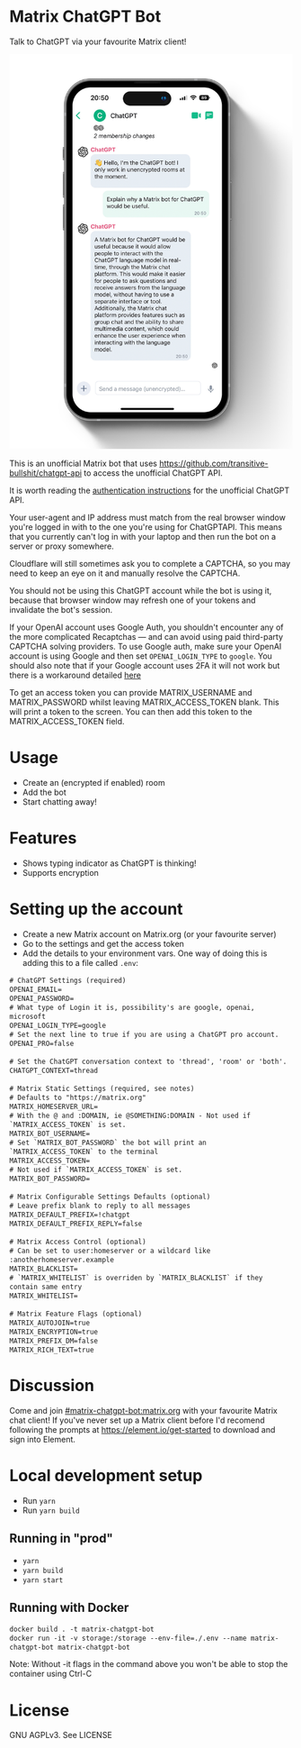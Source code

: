 Matrix ChatGPT Bot
==================

Talk to ChatGPT via your favourite Matrix client!

![Screenshot of Element iOS app showing conversation with bot](img/matrix-chatgpt.png)

This is an unofficial Matrix bot that uses https://github.com/transitive-bullshit/chatgpt-api to access the unofficial ChatGPT API.

It is worth reading the [authentication instructions](https://www.npmjs.com/package/chatgpt#usage) for the unofficial ChatGPT API.

Your user-agent and IP address must match from the real browser window you're logged in with to the one you're using for ChatGPTAPI. This means that you currently can't log in with your laptop and then run the bot on a server or proxy somewhere.

Cloudflare will still sometimes ask you to complete a CAPTCHA, so you may need to keep an eye on it and manually resolve the CAPTCHA.

You should not be using this ChatGPT account while the bot is using it, because that browser window may refresh one of your tokens and invalidate the bot's session. 

If your OpenAI account uses Google Auth, you shouldn't encounter any of the more complicated Recaptchas — and can avoid using paid third-party CAPTCHA solving providers. To use Google auth, make sure your OpenAI account is using Google and then set `OPENAI_LOGIN_TYPE` to `google`. You should also note that if your Google account uses 2FA it will not work but there is a workaround detailed [here](https://github.com/transitive-bullshit/chatgpt-api/issues/169#issuecomment-1362206780)

To get an access token you can provide MATRIX_USERNAME and MATRIX_PASSWORD whilst leaving MATRIX_ACCESS_TOKEN blank. This will print a token to the screen. You can then add this token to the MATRIX_ACCESS_TOKEN field.

# Usage
- Create an (encrypted if enabled) room
- Add the bot
- Start chatting away!

# Features
- Shows typing indicator as ChatGPT is thinking!
- Supports encryption

# Setting up the account
- Create a new Matrix account on Matrix.org (or your favourite server)
- Go to the settings and get the access token
- Add the details to your environment vars. One way of doing this is adding this to a file called `.env`:
```
# ChatGPT Settings (required)
OPENAI_EMAIL=
OPENAI_PASSWORD=
# What type of Login it is, possibility's are google, openai, microsoft
OPENAI_LOGIN_TYPE=google
# Set the next line to true if you are using a ChatGPT pro account.
OPENAI_PRO=false

# Set the ChatGPT conversation context to 'thread', 'room' or 'both'.
CHATGPT_CONTEXT=thread

# Matrix Static Settings (required, see notes)
# Defaults to "https://matrix.org"
MATRIX_HOMESERVER_URL=
# With the @ and :DOMAIN, ie @SOMETHING:DOMAIN - Not used if `MATRIX_ACCESS_TOKEN` is set.
MATRIX_BOT_USERNAME=
# Set `MATRIX_BOT_PASSWORD` the bot will print an `MATRIX_ACCESS_TOKEN` to the terminal
MATRIX_ACCESS_TOKEN=
# Not used if `MATRIX_ACCESS_TOKEN` is set.
MATRIX_BOT_PASSWORD=

# Matrix Configurable Settings Defaults (optional)
# Leave prefix blank to reply to all messages
MATRIX_DEFAULT_PREFIX=!chatgpt
MATRIX_DEFAULT_PREFIX_REPLY=false

# Matrix Access Control (optional)
# Can be set to user:homeserver or a wildcard like :anotherhomeserver.example
MATRIX_BLACKLIST=
# `MATRIX_WHITELIST` is overriden by `MATRIX_BLACKLIST` if they contain same entry
MATRIX_WHITELIST=

# Matrix Feature Flags (optional)
MATRIX_AUTOJOIN=true
MATRIX_ENCRYPTION=true
MATRIX_PREFIX_DM=false
MATRIX_RICH_TEXT=true
```

# Discussion

Come and join [#matrix-chatgpt-bot:matrix.org](https://matrix.to/#/#matrix-chatgpt-bot:matrix.org)
with your favourite Matrix chat client! If you've never set up a Matrix client before I'd
recomend following the prompts at https://element.io/get-started to download and sign into Element.

# Local development setup
- Run `yarn`
- Run `yarn build`

## Running in "prod"
- `yarn`
- `yarn build`
- `yarn start`

## Running with Docker

```
docker build . -t matrix-chatgpt-bot
docker run -it -v storage:/storage --env-file=./.env --name matrix-chatgpt-bot matrix-chatgpt-bot
```

Note: Without -it flags in the command above you won't be able to stop the container using Ctrl-C

# License
GNU AGPLv3. See LICENSE
